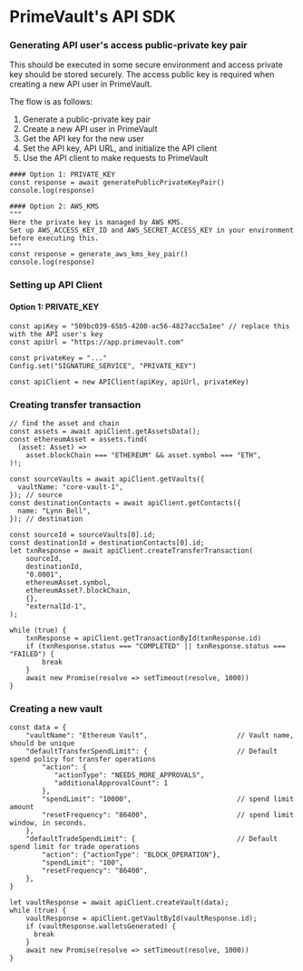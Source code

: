 # PrimeVault's API SDK

### Generating API user's access public-private key pair
This should be executed in some secure environment and access private key should be stored securely.
The access public key is required when creating a new API user in PrimeVault.

The flow is as follows:
1. Generate a public-private key pair
2. Create a new API user in PrimeVault
3. Get the API key for the new user
4. Set the API key, API URL, and initialize the API client
5. Use the API client to make requests to PrimeVault

```
#### Option 1: PRIVATE_KEY
const response = await generatePublicPrivateKeyPair()
console.log(response)

#### Option 2: AWS_KMS
"""
Here the private key is managed by AWS KMS.
Set up AWS_ACCESS_KEY_ID and AWS_SECRET_ACCESS_KEY in your environment before executing this.
"""
const response = generate_aws_kms_key_pair()
console.log(response)
```

### Setting up API Client

#### Option 1: PRIVATE_KEY

```
const apiKey = "509bc039-65b5-4200-ac56-4827acc5a1ee" // replace this with the API user's key
const apiUrl = "https://app.primevault.com"

const privateKey = "..."
Config.set("SIGNATURE_SERVICE", "PRIVATE_KEY")

const apiClient = new APIClient(apiKey, apiUrl, privateKey)
```


### Creating transfer transaction
```
// find the asset and chain
const assets = await apiClient.getAssetsData();
const ethereumAsset = assets.find(
  (asset: Asset) =>
    asset.blockChain === "ETHEREUM" && asset.symbol === "ETH",
)!;

const sourceVaults = await apiClient.getVaults({
  vaultName: "core-vault-1",
}); // source
const destinationContacts = await apiClient.getContacts({
  name: "Lynn Bell",
}); // destination

const sourceId = sourceVaults[0].id;
const destinationId = destinationContacts[0].id;
let txnResponse = await apiClient.createTransferTransaction(
    sourceId,
    destinationId,
    "0.0001",
    ethereumAsset.symbol,
    ethereumAsset?.blockChain,
    {},
    "externalId-1",
);

while (true) {
    txnResponse = apiClient.getTransactionById(txnResponse.id)
    if (txnResponse.status === "COMPLETED" || txnResponse.status === "FAILED") {
        break
    }
    await new Promise(resolve => setTimeout(resolve, 1000))
}
```

### Creating a new vault
```
const data = {
    "vaultName": "Ethereum Vault",                      // Vault name, should be unique
    "defaultTransferSpendLimit": {                      // Default spend policy for transfer operations
        "action": {
           "actionType": "NEEDS_MORE_APPROVALS",
           "additionalApprovalCount": 1
        },
        "spendLimit": "10000",                          // spend limit amount
        "resetFrequency": "86400",                      // spend limit window, in seconds.
    },
    "defaultTradeSpendLimit": {                         // Default spend limit for trade operations
        "action": {"actionType": "BLOCK_OPERATION"},
        "spendLimit": "100",
        "resetFrequency": "86400", 
    },
}

let vaultResponse = await apiClient.createVault(data);
while (true) {
    vaultResponse = apiClient.getVaultById(vaultResponse.id);
    if (vaultResponse.walletsGenerated) {
      break
    }
    await new Promise(resolve => setTimeout(resolve, 1000))
}

```
